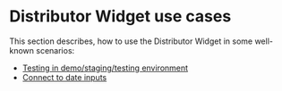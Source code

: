 # Distributor Widget use cases

This section describes, how to use the Distributor Widget in some well-known scenarios:

* [Testing in demo/staging/testing environment](./testing-in-staging-environment.md)
* [Connect to date inputs](./connect-to-date-inputs.md)
